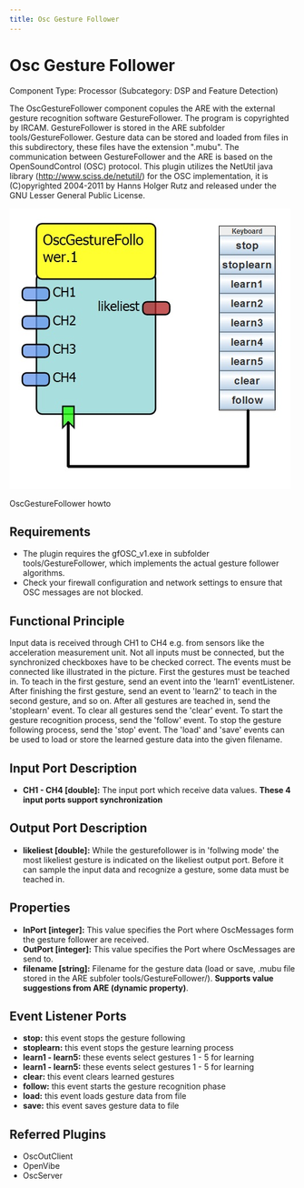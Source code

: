 ```yaml
---
title: Osc Gesture Follower
---
```


# Osc Gesture Follower

Component Type: Processor (Subcategory: DSP and Feature Detection)

The OscGestureFollower component copules the ARE with the external gesture recognition software GestureFollower. The program is copyrighted by IRCAM. GestureFollower is stored in the ARE subfolder tools/GestureFollower. Gesture data can be stored and loaded from files in this subdirectory, these files have the extension ".mubu". The communication between GestureFollower and the ARE is based on the OpenSoundControl (OSC) protocol. This plugin utilizes the NetUtil java library (http://www.sciss.de/netutil/) for the OSC implementation, it is (C)opyrighted 2004-2011 by Hanns Holger Rutz and released under the GNU Lesser General Public License.

![OscGestureFollower howto](./img/oscgesturefollower.jpg "OscGestureFollower howto")

OscGestureFollower howto

## Requirements

*   The plugin requires the gfOSC\_v1.exe in subfolder tools/GestureFollower, which implements the actual gesture follower algorithms.
*   Check your firewall configuration and network settings to ensure that OSC messages are not blocked.

## Functional Principle

Input data is received through CH1 to CH4 e.g. from sensors like the acceleration measurement unit. Not all inputs must be connected, but the synchronized checkboxes have to be checked correct. The events must be connected like illustrated in the picture. First the gestures must be teached in. To teach in the first gesture, send an event into the 'learn1' eventListener. After finishing the first gesture, send an event to 'learn2' to teach in the second gesture, and so on. After all gestures are teached in, send the 'stoplearn' event. To clear all gestures send the 'clear' event. To start the gesture recognition process, send the 'follow' event. To stop the gesture following process, send the 'stop' event. The 'load' and 'save' events can be used to load or store the learned gesture data into the given filename.

## Input Port Description

*   **CH1 - CH4 \[double\]:** The input port which receive data values. **These 4 input ports support synchronization**

## Output Port Description

*   **likeliest \[double\]:** While the gesturefollower is in 'follwing mode' the most likeliest gesture is indicated on the likeliest output port. Before it can sample the input data and recognize a gesture, some data must be teached in.

## Properties

*   **InPort \[integer\]:** This value specifies the Port where OscMessages form the gesture follower are received.
*   **OutPort \[integer\]:** This value specifies the Port where OscMessages are send to.
*   **filename \[string\]:** Filename for the gesture data (load or save, .mubu file stored in the ARE subfoler tools/GestureFollower/). **Supports value suggestions from ARE (dynamic property)**.

## Event Listener Ports

*   **stop:** this event stops the gesture following
*   **stoplearn:** this event stops the gesture learning process
*   **learn1 - learn5:** these events select gestures 1 - 5 for learning
*   **learn1 - learn5:** these events select gestures 1 - 5 for learning
*   **clear:** this event clears learned gestures
*   **follow:** this event starts the gesture recognition phase
*   **load:** this event loads gesture data from file
*   **save:** this event saves gesture data to file

## Referred Plugins

*   OscOutClient
*   OpenVibe
*   OscServer